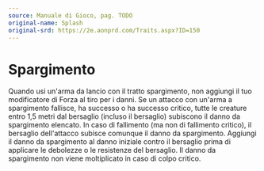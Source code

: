 ```yaml
---
source: Manuale di Gioco, pag. TODO
original-name: Splash
original-srd: https://2e.aonprd.com/Traits.aspx?ID=150
---
```


# Spargimento

Quando usi un'arma da lancio con il tratto spargimento, non aggiungi il tuo
modificatore di Forza al tiro per i danni. Se un attacco con un'arma a
spargimento fallisce, ha successo o ha successo critico, tutte le creature entro
1,5 metri dal bersaglio (incluso il bersaglio) subiscono il danno da spargimento
elencato. In caso di fallimento (ma non di fallimento critico), il bersaglio
dell'attacco subisce comunque il danno da spargimento. Aggiungi il danno da
spargimento al danno iniziale contro il bersaglio prima di applicare le
debolezze o le resistenze del bersaglio. Il danno da spargimento non viene
moltiplicato in caso di colpo critico.
